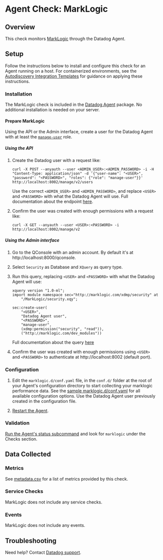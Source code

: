 # Agent Check: MarkLogic

## Overview

This check monitors [MarkLogic][1] through the Datadog Agent.

## Setup

Follow the instructions below to install and configure this check for an Agent running on a host. For containerized environments, see the [Autodiscovery Integration Templates][2] for guidance on applying these instructions.

### Installation

The MarkLogic check is included in the [Datadog Agent][2] package.
No additional installation is needed on your server.

#### Prepare MarkLogic

Using the API or the Admin interface, create a user for the Datadog Agent with at least the [`manage-user`][3] role.

##### Using the API

1. Create the Datadog user with a request like:
    ```shell
    curl -X POST --anyauth --user <ADMIN_USER>:<ADMIN_PASSWORD> -i -H "Content-Type: application/json" -d '{"user-name": "<USER>", "password": "<PASSWORD>", "roles": {"role": "manage-user"}}' http://localhost:8002/manage/v2/users
    ```
    Use the correct `<ADMIN_USER>` and `<ADMIN_PASSWORD>`, and replace `<USER>` and `<PASSWORD>` with what the Datadog Agent will use.
    Full documentation about the endpoint [here][4].

2. Confirm the user was created with enough permissions with a request like:
    ```shell
    curl -X GET --anyauth --user <USER>:<PASSWORD> -i http://localhost:8002/manage/v2
    ```

##### Using the Admin interface

1. Go to the QConsole with an admin account. By default it's at http://localhost:8000/qconsole.

2. Select `Security` as Database and `XQuery` as query type.

3. Run this query, replacing `<USER>` and `<PASSWORD>` with what the Datadog Agent will use:
    ```
    xquery version "1.0-ml";
    import module namespace sec="http://marklogic.com/xdmp/security" at 
        "/MarkLogic/security.xqy";

    sec:create-user(
        "<USER>",
        "Datadog Agent user",
        "<PASSWORD>",
        "manage-user",
        (xdmp:permission("security", "read")),
        ("http://marklogic.com/dev_modules"))
    
    ```
    Full documentation about the query [here][5]

4. Confirm the user was created with enough permissions using `<USER>` and `<PASSWORD>` to authenticate at http://localhost:8002 (default port).

### Configuration

1. Edit the `marklogic.d/conf.yaml` file, in the `conf.d/` folder at the root of your Agent's configuration directory to start collecting your marklogic performance data. See the [sample marklogic.d/conf.yaml][6] for all available configuration options. Use the Datadog Agent user previously created in the configuration file.

2. [Restart the Agent][7].

### Validation

[Run the Agent's status subcommand][8] and look for `marklogic` under the Checks section.

## Data Collected

### Metrics

See [metadata.csv][9] for a list of metrics provided by this check.

### Service Checks

MarkLogic does not include any service checks.

### Events

MarkLogic does not include any events.

## Troubleshooting

Need help? Contact [Datadog support][10].

[1]: https://www.marklogic.com
[2]: https://docs.datadoghq.com/agent/kubernetes/integrations
[3]: https://docs.marklogic.com/guide/admin/pre_def_roles#id_64197
[4]: https://docs.marklogic.com/REST/POST/manage/v2/users
[5]: https://docs.marklogic.com/sec:create-user
[6]: https://github.com/DataDog/integrations-core/blob/master/marklogic/datadog_checks/marklogic/data/conf.yaml.example
[7]: https://docs.datadoghq.com/agent/guide/agent-commands/#start-stop-and-restart-the-agent
[8]: https://docs.datadoghq.com/agent/guide/agent-commands/#agent-status-and-information
[9]: https://github.com/DataDog/integrations-core/blob/master/marklogic/metadata.csv
[10]: https://docs.datadoghq.com/help
